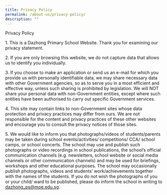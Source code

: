 ```yaml
---
title: Privacy Policy
permalink: /about-us/privacy-policy/
description: ""
---
```

Privacy Policy

1\. This is a Dazhong Primary School Website. Thank you for examining our privacy statement.

2\. If you are only browsing this website, we do not capture data that allows us to identify you individually.

3\. If you choose to make an application or send us an e-mail for which you provide us with personally identifiable data, we may share necessary data with other Government agencies, so as to serve you in a most efficient and effective way, unless such sharing is prohibited by legislation. We will NOT share your personal data with non-Government entities, except where such entities have been authorised to carry out specific Government services.

4\. This site may contain links to non-Government sites whose data protection and privacy practices may differ from ours. We are not responsible for the content and privacy practices of these other websites and encourage you to consult the privacy notices of those sites.

5\. We would like to inform you that photographs/videos of students/parents may be taken during school events/activities/ competitions/ CCA/ school camps, or school concerts. The school may use and publish such photographs or video recordings in school publications, the school’s official communication channels (e.g. newsletters, school website or social media channels or other communication channels) and may be used for briefings, workshops and other educational purposes. The school may occasionally publish photographs, videos and students’ work/achievements together with the names of the students. If you do not wish the photographs of you or your child/ ward to be published, please do inform the school in writing to dazhong_ps@moe.edu.sg.